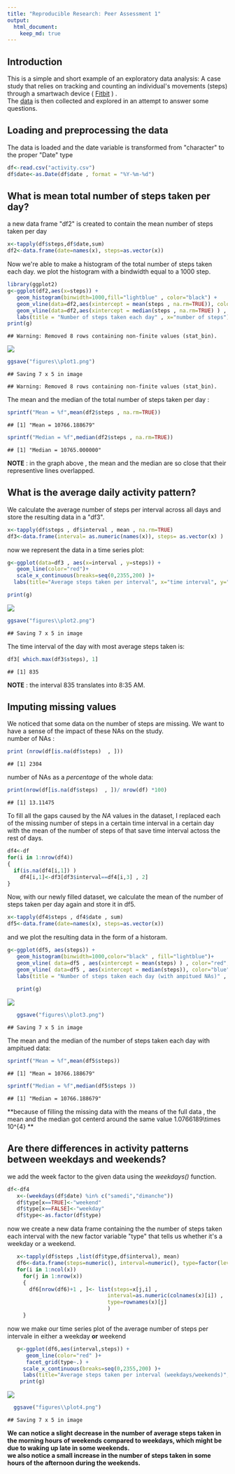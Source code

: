 ```yaml
---
title: "Reproducible Research: Peer Assessment 1"
output: 
  html_document:
    keep_md: true
---
```


## Introduction
This is a simple and short example of an exploratory data analysis:
A case study that relies on tracking and counting an individual's movements (steps) through a smartwach device ( [Fitbit](http://www.fitbit.com/) ) .  
The [data](https://d396qusza40orc.cloudfront.net/repdata%2Fdata%2Factivity.zip) is then collected and explored in an attempt to answer some questions.

## Loading and preprocessing the data
The data is loaded and the date variable is transformed from "character" to the proper "Date" type

```r
df<-read.csv("activity.csv")
df$date<-as.Date(df$date , format = "%Y-%m-%d")
```


## What is mean total number of steps taken per day?
a new data frame "df2" is created to contain the mean number of steps taken per day

```r
x<-tapply(df$steps,df$date,sum)
df2<-data.frame(date=names(x), steps=as.vector(x))
```

Now we're able to make a histogram of the total number of steps taken each day.
we plot the histogram with a bindwidth equal to a 1000 step.

```r
library(ggplot2) 
g<-ggplot(df2,aes(x=steps)) + 
   geom_histogram(binwidth=1000,fill="lightblue" , color="black") +
   geom_vline(data=df2,aes(xintercept = mean(steps , na.rm=TRUE)), color = "blue" , size= 1.2  ) +
   geom_vline(data=df2,aes(xintercept = median(steps , na.rm=TRUE) ) , color="red" , size=1.2 ) +
   labs(title = "Number of steps taken each day" , x="number of steps")
print(g)
```

```
## Warning: Removed 8 rows containing non-finite values (stat_bin).
```

![](PA1_template_files/figure-html/unnamed-chunk-3-1.png)<!-- -->

```r
ggsave("figures\\plot1.png") 
```

```
## Saving 7 x 5 in image
```

```
## Warning: Removed 8 rows containing non-finite values (stat_bin).
```
The mean and the median of the total number of steps taken per day :

```r
sprintf("Mean = %f",mean(df2$steps , na.rm=TRUE))
```

```
## [1] "Mean = 10766.188679"
```

```r
sprintf("Median = %f",median(df2$steps , na.rm=TRUE))
```

```
## [1] "Median = 10765.000000"
```
**NOTE** : in the graph above , the mean and the median are so close that their representive lines overlapped. 

## What is the average daily activity pattern?  
We calculate the average number of steps per interval across all days and store the resulting data in a "df3".

```r
x<-tapply(df$steps , df$interval , mean , na.rm=TRUE)
df3<-data.frame(interval= as.numeric(names(x)), steps= as.vector(x) )
```

now we represent the data in a time series plot:

```r
g<-ggplot(data=df3 , aes(x=interval , y=steps)) + 
   geom_line(color="red")+
   scale_x_continuous(breaks=seq(0,2355,200) )+
  labs(title="Average steps taken per interval", x="time interval", y="number of steps")

print(g)
```

![](PA1_template_files/figure-html/unnamed-chunk-6-1.png)<!-- -->

```r
ggsave("figures\\plot2.png")
```

```
## Saving 7 x 5 in image
```

The time interval of the day with most average steps taken is:

```r
df3[ which.max(df3$steps), 1]
```

```
## [1] 835
```
**NOTE** : the interval 835 translates into 8:35 AM.


## Imputing missing values  

We noticed that some data on the number of steps are missing. We want to have a sense of the impact of these NAs on the study.   
number of NAs :

```r
print (nrow(df[is.na(df$steps)  , ]))
```

```
## [1] 2304
```
number of NAs as a *percentage* of the whole data:

```r
print(nrow(df[is.na(df$steps)  , ])/ nrow(df) *100)
```

```
## [1] 13.11475
```

To fill all the gaps caused by the *NA* values in the dataset, I replaced each of the missing number of steps in a certain time interval in a certain day with the mean of the number of steps of that save time interval actoss the rest of days.

```r
df4<-df
for(i in 1:nrow(df4))
{
  if(is.na(df4[i,1]) )
    df4[i,1]<-df3[df3$interval==df4[i,3] , 2]
}
```

Now, with our newly filled dataset,  we calculate the mean of the number of steps taken per day again and store it in df5.

```r
x<-tapply(df4$steps , df4$date , sum)
df5<-data.frame(date=names(x), steps=as.vector(x))
```
and we plot the resulting data in the form of a historam.

```r
g<-ggplot(df5, aes(steps)) +
   geom_histogram(binwidth=1000,color="black" , fill="lightblue")+
   geom_vline( data=df5 , aes(xintercept = mean(steps) ) , color="red", size=1.2)+
   geom_vline( data=df5 , aes(xintercept = median(steps)), color="blue", size=1.2)+
   labs(title = "Number of steps taken each day (with ampitued NAs)" , x="number of steps")
   
   print(g)
```

![](PA1_template_files/figure-html/unnamed-chunk-12-1.png)<!-- -->

```r
   ggsave("figures\\plot3.png")
```

```
## Saving 7 x 5 in image
```

The mean and the median of the number of steps taken each day with ampitued data:

```r
sprintf("Mean = %f",mean(df5$steps))
```

```
## [1] "Mean = 10766.188679"
```

```r
sprintf("Median = %f",median(df5$steps ))
```

```
## [1] "Median = 10766.188679"
```

**because of filling the missing data with the means of the full data , the mean and the median got centerd around the same value  1.0766189\times 10^{4} **




## Are there differences in activity patterns between weekdays and weekends?  

we add the week factor to the given data using the *weekdays()* function.

```r
df<-df4
   x<-(weekdays(df$date) %in% c("samedi","dimanche"))
   df$type[x==TRUE]<-"weekend"
   df$type[x==FALSE]<-"weekday"
   df$type<-as.factor(df$type)
```

now we create a new data frame containing the the number of steps taken each interval with the new factor variable "type" that tells us whether it's a weekday or a weekend.

```r
   x<-tapply(df$steps ,list(df$type,df$interval), mean)
   df6<-data.frame(steps=numeric(), interval=numeric(), type=factor(levels = c("weekday","weekend")))
   for(i in 1:ncol(x)) 
     for(j in 1:nrow(x))
     {
       df6[nrow(df6)+1 , ]<- list(steps=x[j,i] , 
                                interval=as.numeric(colnames(x)[i]) ,
                                type=rownames(x)[j]
                                )
     }
```
now we make our time series plot of the average number of steps per intervale in either a weekday **or** weekend

```r
   g<-ggplot(df6,aes(interval,steps)) + 
      geom_line(color="red" )+
      facet_grid(type~.) +
     scale_x_continuous(breaks=seq(0,2355,200) )+
     labs(title="Average steps taken per interval (weekdays/weekends)", x="time interval", y="number of steps")
    print(g)
```

![](PA1_template_files/figure-html/unnamed-chunk-16-1.png)<!-- -->

```r
  ggsave("figures\\plot4.png")
```

```
## Saving 7 x 5 in image
```

**We can notice a slight decrease in the number of average steps taken in the morning hours of weekends compared to weekdays, which might be due to waking up late in some weekends.  
we also notice a small increase in the number of steps taken in some hours of the afternoon during the weekends.**
